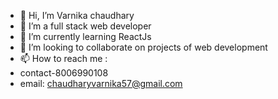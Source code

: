 - 👋 Hi, I’m Varnika chaudhary
- 👀 I’m a full stack web developer
- 🌱 I’m currently learning ReactJs
- 💞️ I’m looking to collaborate on projects of web development
- 📫 How to reach me :
-  contact-8006990108
-  email: chaudharyvarnika57@gmail.com
<!---
Varnika-800/Varnika-800 is a ✨ special ✨ repository because its `README.md` (this file) appears on your GitHub profile.
You can click the Preview link to take a look at your changes.
--->
